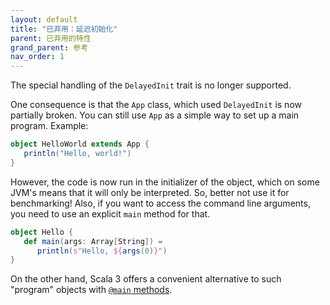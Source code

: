 ```yaml
---
layout: default
title: "已弃用：延迟初始化"
parent: 已弃用的特性
grand_parent: 参考
nav_order: 1
---
```


The special handling of the `DelayedInit` trait is no longer supported.

One consequence is that the `App` class, which used `DelayedInit` is
now partially broken. You can still use `App` as a simple way to set up a main program. Example:

```scala
object HelloWorld extends App {
   println("Hello, world!")
}
```

However, the code is now run in the initializer of the object, which on
some JVM's means that it will only be interpreted. So, better not use it
for benchmarking! Also, if you want to access the command line arguments,
you need to use an explicit `main` method for that.

```scala
object Hello {
   def main(args: Array[String]) =
      println(s"Hello, ${args(0)}")
}
```

On the other hand, Scala 3 offers a convenient alternative to such "program" objects
with [`@main` methods](../changed-features/main-functions.md).
